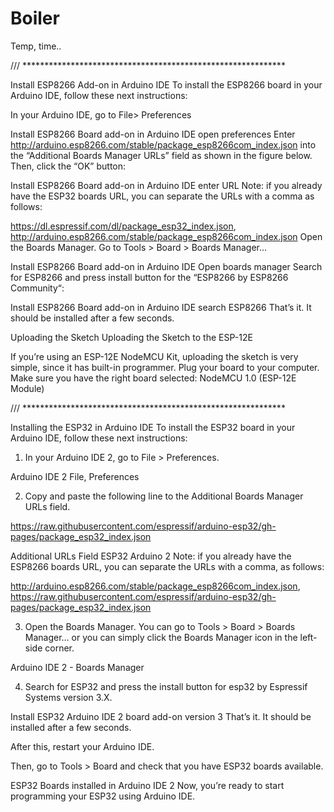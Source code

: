 # Boiler
Temp, time..

/// ************************************************************

Install ESP8266 Add-on in Arduino IDE
To install the ESP8266 board in your Arduino IDE, follow these next instructions:

In your Arduino IDE, go to File> Preferences

Install ESP8266 Board add-on in Arduino IDE open preferences
Enter http://arduino.esp8266.com/stable/package_esp8266com_index.json into the “Additional Boards Manager URLs” field as shown in the figure below. Then, click the “OK” button:

Install ESP8266 Board add-on in Arduino IDE enter URL
Note: if you already have the ESP32 boards URL, you can separate the URLs with a comma as follows:

https://dl.espressif.com/dl/package_esp32_index.json, http://arduino.esp8266.com/stable/package_esp8266com_index.json
Open the Boards Manager. Go to Tools > Board > Boards Manager…

Install ESP8266 Board add-on in Arduino IDE Open boards manager
Search for ESP8266 and press install button for the “ESP8266 by ESP8266 Community“:

Install ESP8266 Board add-on in Arduino IDE search ESP8266
That’s it. It should be installed after a few seconds.


Uploading the Sketch
Uploading the Sketch to the ESP-12E

If you’re using an ESP-12E NodeMCU Kit, uploading the sketch is very simple, since it has built-in programmer. Plug your board to your computer. Make sure you have the right board selected:
NodeMCU 1.0 (ESP-12E Module)

/// ************************************************************

Installing the ESP32 in Arduino IDE
To install the ESP32 board in your Arduino IDE, follow these next instructions:

1. In your Arduino IDE 2, go to File > Preferences.

Arduino IDE 2 File, Preferences

2. Copy and paste the following line to the Additional Boards Manager URLs field.

https://raw.githubusercontent.com/espressif/arduino-esp32/gh-pages/package_esp32_index.json

Additional URLs Field ESP32 Arduino 2
Note: if you already have the ESP8266 boards URL, you can separate the URLs with a comma, as follows:

http://arduino.esp8266.com/stable/package_esp8266com_index.json, https://raw.githubusercontent.com/espressif/arduino-esp32/gh-pages/package_esp32_index.json

3. Open the Boards Manager. You can go to Tools > Board > Boards Manager… or you can simply click the Boards Manager icon in the left-side corner.

Arduino IDE 2 - Boards Manager

4. Search for ESP32 and press the install button for esp32 by Espressif Systems version 3.X.

Install ESP32 Arduino IDE 2 board add-on version 3
That’s it. It should be installed after a few seconds.

After this, restart your Arduino IDE.

Then, go to Tools > Board and check that you have ESP32 boards available.

ESP32 Boards installed in Arduino IDE 2
Now, you’re ready to start programming your ESP32 using Arduino IDE.